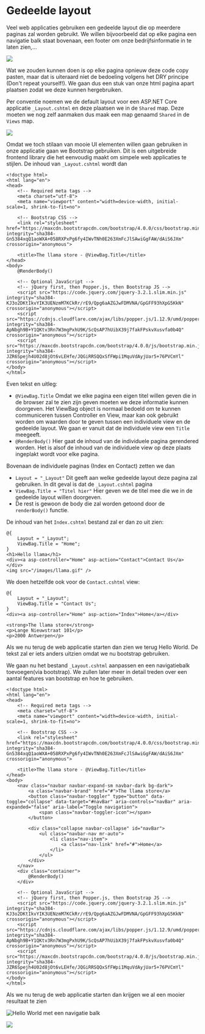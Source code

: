 # Gedeelde layout

Veel web applicaties gebruiken een gedeelde layout die op meerdere paginas zal worden gebruikt. We willen bijvoorbeeld dat op elke pagina een navigatie balk staat bovenaan, een footer om onze bedrijfsinformatie in te laten zien,...

![](../.gitbook/assets/image%20%2817%29.png)

Wat we zouden kunnen doen is op elke pagina opnieuw deze code copy pasten, maar dat is uiteraard niet de bedoeling volgens het DRY principe \(Don't repeat yourself!\). We gaan dus een stuk van onze html pagina apart plaatsen zodat we deze kunnen hergebruiken.

Per conventie noemen we de default layout voor een ASP.NET Core applicatie `_Layout.cshtml` en deze plaatsen we in de `Shared` map. Deze moeten we nog zelf aanmaken dus maak een map genaamd `Shared` in de `Views` map.

![](../.gitbook/assets/image%20%2816%29.png)

Omdat we toch stilaan van mooie UI elementen willen gaan gebruiken in onze applicatie gaan we Bootstrap gebruiken. Dit is een uitgebreide frontend library die het eenvoudig maakt om simpele web applicaties te stijlen. De inhoud van `_Layout.cshtml` wordt dan

```markup
<!doctype html>
<html lang="en">
<head>
    <!-- Required meta tags -->
    <meta charset="utf-8">
    <meta name="viewport" content="width=device-width, initial-scale=1, shrink-to-fit=no">

    <!-- Bootstrap CSS -->
    <link rel="stylesheet" href="https://maxcdn.bootstrapcdn.com/bootstrap/4.0.0/css/bootstrap.min.css" integrity="sha384-Gn5384xqQ1aoWXA+058RXPxPg6fy4IWvTNh0E263XmFcJlSAwiGgFAW/dAiS6JXm" crossorigin="anonymous">

    <title>The llama store - @ViewBag.Title</title>
</head>
<body>
    @RenderBody()

    <!-- Optional JavaScript -->
    <!-- jQuery first, then Popper.js, then Bootstrap JS -->
    <script src="https://code.jquery.com/jquery-3.2.1.slim.min.js" integrity="sha384-KJ3o2DKtIkvYIK3UENzmM7KCkRr/rE9/Qpg6aAZGJwFDMVNA/GpGFF93hXpG5KkN" crossorigin="anonymous"></script>
    <script src="https://cdnjs.cloudflare.com/ajax/libs/popper.js/1.12.9/umd/popper.min.js" integrity="sha384-ApNbgh9B+Y1QKtv3Rn7W3mgPxhU9K/ScQsAP7hUibX39j7fakFPskvXusvfa0b4Q" crossorigin="anonymous"></script>
    <script src="https://maxcdn.bootstrapcdn.com/bootstrap/4.0.0/js/bootstrap.min.js" integrity="sha384-JZR6Spejh4U02d8jOt6vLEHfe/JQGiRRSQQxSfFWpi1MquVdAyjUar5+76PVCmYl" crossorigin="anonymous"></script>
</body>
</html>
```

Even tekst en uitleg:

* `@ViewBag.Title`  Omdat we elke pagina een eigen titel willen geven die in de browser zal te zien zijn geven moeten we deze informatie kunnen doorgeven. Het ViewBag object is normaal bedoeld om te kunnen communiceren tussen Controller en View, maar kan ook gebruikt worden om waarden door te geven tussen een individuele view en de gedeelde layout. We gaan er vanuit dat de individuele view een `Title` meegeeft.
* `@RenderBody()` Hier gaat de inhoud van de individuele pagina gerendered worden. Het is alsof de inhoud van de individuele view op deze plaats ingeplakt wordt voor elke pagina.

Bovenaan de individuele paginas \(Index en Contact\) zetten we dan

* `Layout = "_Layout"` Dit geeft aan welke gedeelde layout deze pagina zal gebruiken. In dit geval is dat de `_Layout.cshtml` pagina
* `ViewBag.Title = "Titel hier"` Hier geven we de titel mee die we in de gedeelde layout willen doorgeven.
* De rest is gewoon de body die zal worden getoond door de `renderBody()` functie.

De inhoud van het `Index.cshtml` bestand zal er dan zo uit zien:

```aspnet
@{ 
    Layout = "_Layout";
    ViewBag.Title = "Home"; 
}
<h1>Hello llama</h1>
<div><a asp-controller="Home" asp-action="Contact">Contact Us</a></div>
<img src="/images/llama.gif" />
```

We doen hetzelfde ook voor de `Contact.cshtml` view:

```aspnet
@{ 
    Layout = "_Layout";
    ViewBag.Title = "Contact Us"; 
}
<div><a asp-controller="Home" asp-action="Index">Home</a></div>

<strong>The llama store</strong>
<p>Lange Nieuwstraat 101</p>
<p>2000 Antwerpen</p>
```

Als we nu terug de web applicatie starten dan zien we terug Hello World. De tekst zal er iets anders uitzien omdat we nu bootstrap gebruiken.

We gaan nu het bestand `_Layout.cshtml` aanpassen en een navigatiebalk toevoegen\(via bootstrap\). We zullen later meer in detail treden over een aantal features van bootstrap en hoe te gebruiken.

```aspnet
<!doctype html>
<html lang="en">
<head>
    <!-- Required meta tags -->
    <meta charset="utf-8">
    <meta name="viewport" content="width=device-width, initial-scale=1, shrink-to-fit=no">

    <!-- Bootstrap CSS -->
    <link rel="stylesheet" href="https://maxcdn.bootstrapcdn.com/bootstrap/4.0.0/css/bootstrap.min.css" integrity="sha384-Gn5384xqQ1aoWXA+058RXPxPg6fy4IWvTNh0E263XmFcJlSAwiGgFAW/dAiS6JXm" crossorigin="anonymous">

    <title>The llama store - @ViewBag.Title</title>
</head>
<body>
    <nav class="navbar navbar-expand-sm navbar-dark bg-dark">
        <a class="navbar-brand" href="#">The llama store</a>
        <button class="navbar-toggler" type="button" data-toggle="collapse" data-target="#navBar" aria-controls="navBar" aria-expanded="false" aria-label="Toggle navigation">
            <span class="navbar-toggler-icon"></span>
        </button>

        <div class="collapse navbar-collapse" id="navBar">
            <ul class="navbar-nav mr-auto">
                <li class="nav-item">
                    <a class="nav-link" href="#">Home</a>
                </li>
            </ul>
        </div>
    </nav>
    <div class="container">
        @RenderBody()
    </div>

    <!-- Optional JavaScript -->
    <!-- jQuery first, then Popper.js, then Bootstrap JS -->
    <script src="https://code.jquery.com/jquery-3.2.1.slim.min.js" integrity="sha384-KJ3o2DKtIkvYIK3UENzmM7KCkRr/rE9/Qpg6aAZGJwFDMVNA/GpGFF93hXpG5KkN" crossorigin="anonymous"></script>
    <script src="https://cdnjs.cloudflare.com/ajax/libs/popper.js/1.12.9/umd/popper.min.js" integrity="sha384-ApNbgh9B+Y1QKtv3Rn7W3mgPxhU9K/ScQsAP7hUibX39j7fakFPskvXusvfa0b4Q" crossorigin="anonymous"></script>
    <script src="https://maxcdn.bootstrapcdn.com/bootstrap/4.0.0/js/bootstrap.min.js" integrity="sha384-JZR6Spejh4U02d8jOt6vLEHfe/JQGiRRSQQxSfFWpi1MquVdAyjUar5+76PVCmYl" crossorigin="anonymous"></script>
</body>
</html>
```

Als we nu terug de web applicatie starten dan krijgen we al een mooier resultaat te zien

![Hello World met een navigatie balk](../.gitbook/assets/image%20%2819%29.png)



![](../.gitbook/assets/Contact2.png)

